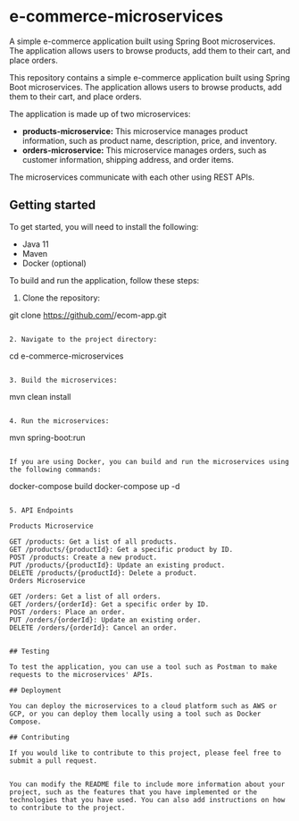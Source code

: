 # e-commerce-microservices
A simple e-commerce application built using Spring Boot microservices. The application allows users to browse products, add them to their cart, and place orders.

This repository contains a simple e-commerce application built using Spring Boot microservices. The application allows users to browse products, add them to their cart, and place orders.

The application is made up of two microservices:

* **products-microservice:** This microservice manages product information, such as product name, description, price, and inventory.
* **orders-microservice:** This microservice manages orders, such as customer information, shipping address, and order items.

The microservices communicate with each other using REST APIs.

## Getting started

To get started, you will need to install the following:

* Java 11
* Maven
* Docker (optional)

To build and run the application, follow these steps:

1. Clone the repository:


git clone https://github.com/<your-username>/ecom-app.git
```

2. Navigate to the project directory:

```
cd e-commerce-microservices
```

3. Build the microservices:

```
mvn clean install
```

4. Run the microservices:

```
mvn spring-boot:run
```

If you are using Docker, you can build and run the microservices using the following commands:

```
docker-compose build
docker-compose up -d
```

5. API Endpoints

Products Microservice

GET /products: Get a list of all products.
GET /products/{productId}: Get a specific product by ID.
POST /products: Create a new product.
PUT /products/{productId}: Update an existing product.
DELETE /products/{productId}: Delete a product.
Orders Microservice

GET /orders: Get a list of all orders.
GET /orders/{orderId}: Get a specific order by ID.
POST /orders: Place an order.
PUT /orders/{orderId}: Update an existing order.
DELETE /orders/{orderId}: Cancel an order.


## Testing

To test the application, you can use a tool such as Postman to make requests to the microservices' APIs.

## Deployment

You can deploy the microservices to a cloud platform such as AWS or GCP, or you can deploy them locally using a tool such as Docker Compose.

## Contributing

If you would like to contribute to this project, please feel free to submit a pull request.


You can modify the README file to include more information about your project, such as the features that you have implemented or the technologies that you have used. You can also add instructions on how to contribute to the project.
